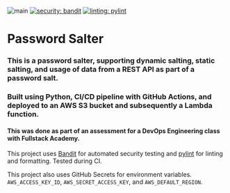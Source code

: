 ![main](https://github.com/ethanriverpage/FSA.EnterpriseAssessment/actions/workflows/main.yml/badge.svg) [![security: bandit](https://img.shields.io/badge/security-bandit-yellow.svg)](https://github.com/PyCQA/bandit) [![linting: pylint](https://img.shields.io/badge/linting-pylint-yellowgreen)](https://github.com/PyCQA/pylint)

# Password Salter

### This is a password salter, supporting dynamic salting, static salting, and usage of data from a REST API as part of a password salt.
### Built using Python, CI/CD pipeline with GitHub Actions, and deployed to an AWS S3 bucket and subsequently a Lambda function.

#### This was done as part of an assessment for a DevOps Engineering class with Fullstack Academy.

This project uses [Bandit](https://github.com/PyCQA/bandit) for automated security testing and [pylint](https://github.com/PyCQA/pylint/) for linting and formatting. Tested during CI.

This project also uses GitHub Secrets for environment variables. `AWS_ACCESS_KEY_ID`, `AWS_SECRET_ACCESS_KEY`, and `AWS_DEFAULT_REGION`. 